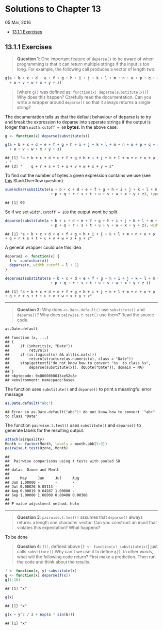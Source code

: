 Solutions to Chapter 13
================
05 Mai, 2016

-   [13.1.1 Exercises](#exercises)

13.1.1 Exercises
----------------

> **Question 1**: One important feature of `deparse()` to be aware of when programming is that it can return multiple strings if the input is too long. For example, the following call produces a vector of length two:

``` r
g(a + b + c + d + e + f + g + h + i + j + k + l + m + n + o + p + q + r + s + t
  + u + v + w + x + y + z)
```

> \[where `g()` was defined as: `function(x) deparse(substitute(x))`\] Why does this happen? Carefully read the documentation. Can you write a wrapper around `deparse()` so that it always returns a single string?

The documentation tells us that the default behaviour of deparse is to try and break the expression to deparse into seperate strings if the output is longer than `width.cutoff = 60` **bytes**. In the above case:

``` r
g <- function(x) deparse(substitute(x))

g(a + b + c + d + e + f + g + h + i + j + k + l + m + n + o + p + q + r + s + t
  + u + v + w + x + y + z)
```

    ## [1] "a + b + c + d + e + f + g + h + i + j + k + l + m + n + o + p + "
    ## [2] "    q + r + s + t + u + v + w + x + y + z"

To find out the number of bytes a given expression contains we use (see [this](http://stackoverflow.com/questions/36969133/what-does-ncharsubstitutea-b-c-actually-count/36969146?noredirect=1#comment61494207_36969146) StackOverflow question)

``` r
sum(nchar(substitute(a + b + c + d + e + f + g + h + i + j + k + l + m + n + o 
                     + p + q + r + s + t + u + v + w + x + y + z), type = "bytes"))
```

    ## [1] 99

So if we set `width.cutoff = 100` the output wont be split

``` r
deparse(substitute(a + b + c + d + e + f + g + h + i + j + k + l + m + n + o 
                     + p + q + r + s + t + u + v + w + x + y + z), width.cutoff = 100)
```

    ## [1] "a + b + c + d + e + f + g + h + i + j + k + l + m + n + o + p + q + r + s + t + u + v + w + x + y + z"

A general wrapper could use this idea

``` r
deparse2 <- function(x) {
  l <- sum(nchar(x))
  deparse(x, width.cutoff = l + 1)
}

deparse2(substitute(a + b + c + d + e + f + g + h + i + j + k + l + m + n + o 
                     + p + q + r + s + t + u + v + w + x + y + z ))
```

    ## [1] "a + b + c + d + e + f + g + h + i + j + k + l + m + n + o + p + q + r + s + t + u + v + w + x + y + z"

------------------------------------------------------------------------

> **Question 2**: Why does `as.Date.default()` use `substitute()` and `deparse()`? Why does `pairwise.t.test()` use them?´Read the source code.

``` r
as.Date.default
```

    ## function (x, ...) 
    ## {
    ##     if (inherits(x, "Date")) 
    ##         return(x)
    ##     if (is.logical(x) && all(is.na(x))) 
    ##         return(structure(as.numeric(x), class = "Date"))
    ##     stop(gettextf("do not know how to convert '%s' to class %s", 
    ##         deparse(substitute(x)), dQuote("Date")), domain = NA)
    ## }
    ## <bytecode: 0x0000000015ce52c8>
    ## <environment: namespace:base>

The function uses `substitute()` and `deparse()` to print a meaningful error message

``` r
as.Date.default("abc")
```

    ## Error in as.Date.default("abc"): do not know how to convert '"abc"' to class "Date"

The function `pairwise.t.test()` uses `substitute()` and `deparse()` to generate labels for the resulting output.

``` r
attach(airquality)
Month <- factor(Month, labels = month.abb[5:9])
pairwise.t.test(Ozone, Month)
```

    ## 
    ##  Pairwise comparisons using t tests with pooled SD 
    ## 
    ## data:  Ozone and Month 
    ## 
    ##     May     Jun     Jul     Aug    
    ## Jun 1.00000 -       -       -      
    ## Jul 0.00026 0.05113 -       -      
    ## Aug 0.00019 0.04987 1.00000 -      
    ## Sep 1.00000 1.00000 0.00488 0.00388
    ## 
    ## P value adjustment method: holm

------------------------------------------------------------------------

> **Question 3**: `pairwise.t.test()` assumes that `deparse()` always returns a length one character vector. Can you construct an input that violates this expectation? What happens?

To be done

> **Question 4**: `f()`, defined above \[`f <- function(x) substitute(x)`\] just calls `substitute()` Why can't we use it to define `g()`. In other words, what will the following code return? First make a prediction. Then run the code and think about the results.

``` r
f <- function(x, y) substitute(x)
g <- function(x) deparse(f(x))
g(1:10) 
```

    ## [1] "x"

``` r
g(x) 
```

    ## [1] "x"

``` r
g(x + y^2 / z + exp(a * sin(b))) 
```

    ## [1] "x"
